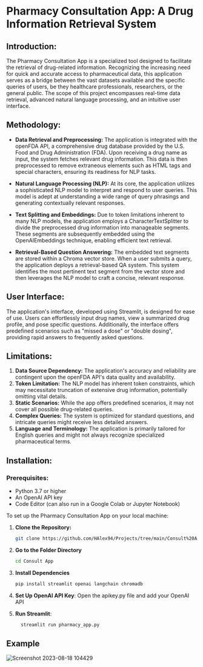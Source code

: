 # Pharmacy Consultation App: A Drug Information Retrieval System

## Introduction:
The Pharmacy Consultation App is a specialized tool designed to facilitate the retrieval of drug-related information. Recognizing the increasing need for quick and accurate access to pharmaceutical data, this application serves as a bridge between the vast datasets available and the specific queries of users, be they healthcare professionals, researchers, or the general public. The scope of this project encompasses real-time data retrieval, advanced natural language processing, and an intuitive user interface.

## Methodology:

- **Data Retrieval and Preprocessing:** The application is integrated with the openFDA API, a comprehensive drug database provided by the U.S. Food and Drug Administration (FDA). Upon receiving a drug name as input, the system fetches relevant drug information. This data is then preprocessed to remove extraneous elements such as HTML tags and special characters, ensuring its readiness for NLP tasks.

- **Natural Language Processing (NLP):** At its core, the application utilizes a sophisticated NLP model to interpret and respond to user queries. This model is adept at understanding a wide range of query phrasings and generating contextually relevant responses.

- **Text Splitting and Embeddings:** Due to token limitations inherent to many NLP models, the application employs a CharacterTextSplitter to divide the preprocessed drug information into manageable segments. These segments are subsequently embedded using the OpenAIEmbeddings technique, enabling efficient text retrieval.

- **Retrieval-Based Question Answering:** The embedded text segments are stored within a Chroma vector store. When a user submits a query, the application deploys a retrieval-based QA system. This system identifies the most pertinent text segment from the vector store and then leverages the NLP model to craft a concise, relevant response.

## User Interface:
The application's interface, developed using Streamlit, is designed for ease of use. Users can effortlessly input drug names, view a summarized drug profile, and pose specific questions. Additionally, the interface offers predefined scenarios such as "missed a dose" or "double dosing", providing rapid answers to frequently asked questions.

## Limitations:

1. **Data Source Dependency:** The application's accuracy and reliability are contingent upon the openFDA API's data quality and availability.
2. **Token Limitation:** The NLP model has inherent token constraints, which may necessitate truncation of extensive drug information, potentially omitting vital details.
3. **Static Scenarios:** While the app offers predefined scenarios, it may not cover all possible drug-related queries.
4. **Complex Queries:** The system is optimized for standard questions, and intricate queries might receive less detailed answers.
5. **Language and Terminology:** The application is primarily tailored for English queries and might not always recognize specialized pharmaceutical terms.

## Installation:
### Prerequisites:
- Python 3.7 or higher
- An OpenAI API key
- Code Editor (can also run in a Google Colab or Jupyter Notebook)
  
To set up the Pharmacy Consultation App on your local machine:

1. **Clone the Repository:** 
   ```bash
   git clone https://github.com/HAlex94/Projects/tree/main/Consult%20App

2. **Go to the Folder Directory**
   ```bash
   cd Consult App  
3. **Install Dependencies**
    ```bash
    pip install streamlit openai langchain chromadb 
    ```
4. **Set Up OpenAI API Key**:
 Open the apikey.py file and add your OpenAI API

5. **Run Streamlit**:
    ```bash
      streamlit run pharmacy_app.py
    ```

## Example

![Screenshot 2023-08-18 104429](https://github.com/HAlex94/Projects/assets/108144585/1b8d7d2a-dfa8-4cd3-9ef2-56952156e1ab)
